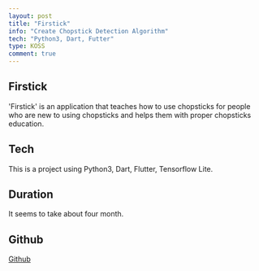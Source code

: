 ```yaml
---
layout: post
title: "Firstick"
info: "Create Chopstick Detection Algorithm"
tech: "Python3, Dart, Futter"
type: KOSS
comment: true
---
```


## Firstick

'Firstick' is an application that teaches how to use chopsticks for people who are new to using chopsticks and helps them with proper chopsticks education.

## Tech

This is a project using Python3, Dart, Flutter, Tensorflow Lite.

## Duration

It seems to take about four month.

## Github

[Github](https://github.com/2022HUE/Firstick-APP)
